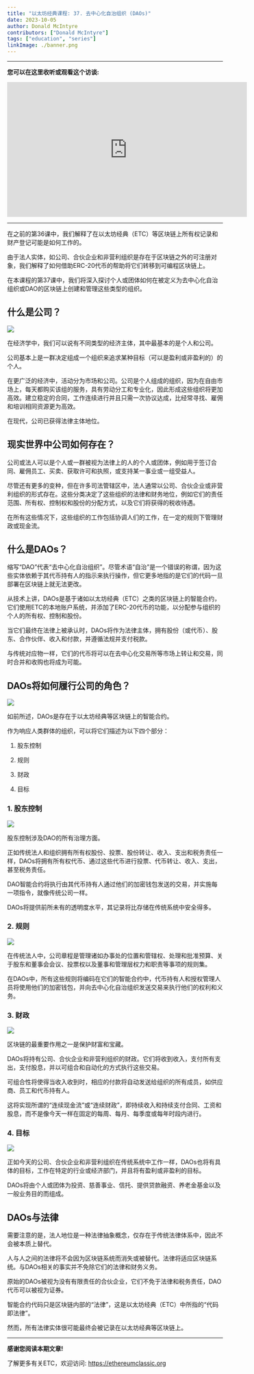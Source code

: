 ```yaml
---
title: "以太坊经典课程: 37. 去中心化自治组织 (DAOs)"
date: 2023-10-05
author: Donald McIntyre
contributors: ["Donald McIntyre"]
tags: ["education", "series"]
linkImage: ./banner.png
---
```


---
**您可以在这里收听或观看这个访谈:**

<iframe width="560" height="315" src="https://www.youtube.com/embed/zwr33NBOeH0?si=ZhUufFhbHp5Bdmuo" title="YouTube video player" frameborder="0" allow="accelerometer; autoplay; clipboard-write; encrypted-media; gyroscope; picture-in-picture; web-share" allowfullscreen></iframe>

---

在之前的第36课中，我们解释了在以太坊经典（ETC）等区块链上所有权记录和财产登记可能是如何工作的。

由于法人实体，如公司、合伙企业和非营利组织是存在于区块链之外的可注册对象，我们解释了如何借助ERC-20代币的帮助将它们转移到可编程区块链上。

在本课程的第37课中，我们将深入探讨个人或团体如何在被定义为去中心化自治组织或DAO的区块链上创建和管理这些类型的组织。

## 什么是公司？

![](./1.png)

在经济学中，我们可以说有不同类型的经济主体，其中最基本的是个人和公司。

公司基本上是一群决定组成一个组织来追求某种目标（可以是盈利或非盈利的）的个人。

在更广泛的经济中，活动分为市场和公司。公司是个人组成的组织，因为在自由市场上，每天都购买该组的服务，具有劳动分工和专业化，因此形成这些组织将更加高效。建立稳定的合同，工作连续进行并且只需一次协议达成，比经常寻找、雇佣和培训相同资源更为高效。

在现代，公司已获得法律主体地位。

## 现实世界中公司如何存在？

公司或法人可以是个人或一群被视为法律上的人的个人或团体，例如用于签订合同、雇佣员工、买卖、获取许可和执照，或支持某一事业或一组受益人。

尽管还有更多的变种，但在许多司法管辖区中，法人通常以公司、合伙企业或非营利组织的形式存在。这些分类决定了这些组织的法律和财务地位，例如它们的责任范围、所有权、控制权和股份的分配方式，以及它们将获得的税收待遇。

在所有这些情况下，这些组织的工作包括协调人们的工作，在一定的规则下管理财政或现金流。

## 什么是DAOs？

缩写“DAO”代表“去中心化自治组织”。尽管术语“自治”是一个错误的称谓，因为这些实体依赖于其代币持有人的指示来执行操作，但它更多地指的是它们的代码一旦部署在区块链上就无法更改。

从技术上讲，DAOs是基于诸如以太坊经典（ETC）之类的区块链上的智能合约，它们使用ETC的本地账户系统，并添加了ERC-20代币的功能，以分配参与组织的个人的所有权、控制和股份。

当它们最终在法律上被承认时，DAOs将作为法律主体，拥有股份（或代币）、股东、合作伙伴、收入和付款，并遵循法规并支付税款。

与传统对应物一样，它们的代币将可以在去中心化交易所等市场上转让和交易，同时合并和收购也将成为可能。

## DAOs将如何履行公司的角色？

![](./2.png)

如前所述，DAOs是存在于以太坊经典等区块链上的智能合约。

作为响应人类群体的组织，可以将它们描述为以下四个部分：

1. 股东控制

2. 规则

3. 财政

4. 目标

### 1. 股东控制

![](./3.png)

股东控制涉及DAO的所有治理方面。

正如传统法人和组织拥有所有权股份、投票、股份转让、收入、支出和税务责任一样，DAOs将拥有所有权代币、通过这些代币进行投票、代币转让、收入、支出，甚至税务责任。

DAO智能合约将执行由其代币持有人通过他们的加密钱包发送的交易，并实施每一项指令，就像传统公司一样。

DAOs将提供前所未有的透明度水平，其记录将比存储在传统系统中安全得多。

### 2. 规则

![](./4.png)

在传统法人中，公司章程是管理诸如办事处的位置和管辖权、处理和批准预算、关于股东和董事会会议、投票权以及董事和管理层权力和职责等事项的规则集。

在DAOs中，所有这些规则将编码在它们的智能合约中，代币持有人和授权管理人员将使用他们的加密钱包，并向去中心化自治组织发送交易来执行他们的权利和义务。

### 3. 财政

![](./5.png)

区块链的最重要作用之一是保护财富和宝藏。

DAOs将持有公司、合伙企业和非营利组织的财政。它们将收到收入，支付所有支出，支付股息，并以可组合和自动化的方式执行这些交易。

可组合性将使得当收入收到时，相应的付款将自动发送给组织的所有成员，如供应商、员工和代币持有人。

这将实现所谓的“连续现金流”或“连续财政”，即持续收入和持续支付合同、工资和股息，而不是像今天一样在固定的每周、每月、每季度或每年时段内进行。

### 4. 目标

![](./6.png)

正如今天的公司、合伙企业和非营利组织在传统系统中工作一样，DAOs也将有具体的目标，工作在特定的行业或经济部门，并且将有盈利或非盈利的目标。

DAOs将由个人或团体为投资、慈善事业、信托、提供贷款融资、养老金基金以及一般业务目的而组成。

## DAOs与法律

需要注意的是，法人地位是一种法律抽象概念，仅存在于传统法律体系中，因此不会被本质上替代。

人与人之间的法律将不会因为区块链系统而消失或被替代。法律将适应区块链系统。与DAOs相关的事实并不免除它们的法律和财务义务。

原始的DAOs被视为没有有限责任的合伙企业，它们不免于法律和税务责任，DAO代币可以被视为证券。

智能合约代码只是区块链内部的“法律”，这是以太坊经典（ETC）中所指的“代码即法律”。

然而，所有法律实体很可能最终会被记录在以太坊经典等区块链上。

---

**感谢您阅读本期文章!**

了解更多有关ETC，欢迎访问: https://ethereumclassic.org
